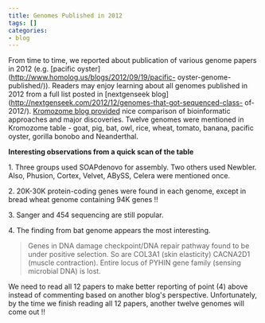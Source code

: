 ```yaml
---
title: Genomes Published in 2012
tags: []
categories:
- blog
---
```

From time to time, we reported about publication of various genome papers in
2012 (e.g. [pacific oyster](http://www.homolog.us/blogs/2012/09/19/pacific-
oyster-genome-published/)). Readers may enjoy learning about all genomes
published in 2012 from a full list posted in [nextgenseek
blog](http://nextgenseek.com/2012/12/genomes-that-got-sequenced-class-
of-2012/). [Kromozome blog
provided](http://kromozome.wordpress.com/2012/12/29/genomes2012/) nice
comparison of bioinformatic approaches and major discoveries. Twelve genomes
were mentioned in Kromozome table - goat, pig, bat, owl, rice, wheat, tomato,
banana, pacific oyster, gorilla bonobo and Neanderthal.
<!--more-->

**Interesting observations from a quick scan of the table**

1\. Three groups used SOAPdenovo for assembly. Two others used Newbler. Also,
Phusion, Cortex, Velvet, ABySS, Celera were mentioned once.

2\. 20K-30K protein-coding genes were found in each genome, except in bread
wheat genome containing 94K genes !!

3\. Sanger and 454 sequencing are still popular.

4\. The finding from bat genome appears the most interesting.

> Genes in DNA damage checkpoint/DNA repair pathway found to be under positive
selection. So are COL3A1 (skin elasticity) CACNA2D1 (muscle contraction).
Entire locus of PYHIN gene family (sensing microbial DNA) is lost.

We need to read all 12 papers to make better reporting of point (4) above
instead of commenting based on another blog's perspective. Unfortunately, by
the time we finish reading all 12 papers, another twelve genomes will come out
!!


